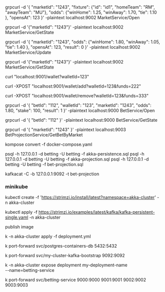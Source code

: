 grpcurl -d  '{ 
  "marketId": "1243",
  "fixture": {"id": "id1", "homeTeam": "RM", "awayTeam": "MU"},
  "odds": {"winHome": 1.25, "winAway": 1.70, "tie": 1.10 },
  "opensAt": 123
}' -plaintext localhost:9002 MarketService/Open


grpcurl -d '{"marketId": "1243"}' -plaintext localhost:9002 MarketService/GetState

grpcurl -d  '{ 
  "marketId": "1243",
  "odds": {"winHome": 1.80, "winAway": 1.05, "tie": 1.40 },
  "opensAt": 123,
  "result": 0
}' -plaintext localhost:9002 MarketService/Update


grpcurl -d '{"marketId": "1243"}' -plaintext localhost:9002 MarketService/GetState

curl "localhost:9001/wallet?walletId=123"


curl -XPOST "localhost:9001/wallet/add?walletId=123&funds=222"


curl -XPOST "localhost:9001/wallet/remove?walletId=123&funds=333"


grpcurl -d  '{ 
  "betId": "112",
  "walletId": "123",
  "marketId": "1243",
  "odds": 1.80,
  "stake": 100,
  "result": 1
}' -plaintext localhost:9000 BetService/Open

grpcurl -d  '{ 
  "betId": "112"
}' -plaintext localhost:9000 BetService/GetState


grpcurl -d  '{ 
  "marketId": "1243"
}' -plaintext localhost:9003 BetProjectionService/GetBetByMarket

kompose convert -f docker-compose.yaml

psql -h 127.0.0.1 -d betting -U betting -f akka-persistence.sql
psql -h 127.0.0.1 -d betting -U betting -f akka-projection.sql
psql -h 127.0.0.1 -d betting -U betting -f bet-projection.sql


 kafkacat -C -b 127.0.0.1:9092 -t bet-projection


 ### minikube



kubectl create -f 'https://strimzi.io/install/latest?namespace=akka-cluster' -n akka-cluster

kubectl apply -f https://strimzi.io/examples/latest/kafka/kafka-persistent-single.yaml -n akka-cluster

 publish image

 k -n akka-cluster apply -f deployment.yml

k port-forward svc/postgres-containers-db 5432:5432

k port-forward svc/my-cluster-kafka-bootstrap 9092:9092

k -n akka-cluster expose deployment my-deployment-name \
  --name=betting-service

k port-forward svc/betting-service 9000:9000 9001:9001 9002:9002 9003:9003
